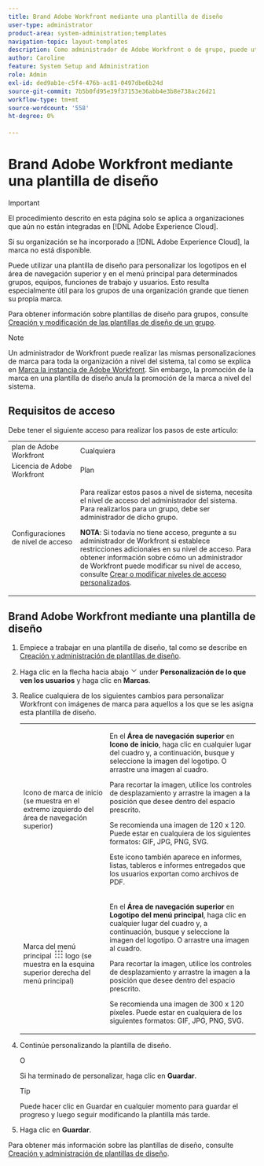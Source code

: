 ```yaml
---
title: Brand Adobe Workfront mediante una plantilla de diseño
user-type: administrator
product-area: system-administration;templates
navigation-topic: layout-templates
description: Como administrador de Adobe Workfront o de grupo, puede utilizar una plantilla de diseño para personalizar los logotipos en el área de navegación superior y en el menú principal para determinados grupos, equipos, funciones de trabajo y usuarios. Esto resulta especialmente útil para los grupos de una organización grande que tienen su propia marca.
author: Caroline
feature: System Setup and Administration
role: Admin
exl-id: ded9ab1e-c5f4-476b-ac81-0497dbe6b24d
source-git-commit: 7b5b0fd95e39f37153e36abb4e3b8e738ac26d21
workflow-type: tm+mt
source-wordcount: '558'
ht-degree: 0%

---
```


# Brand Adobe Workfront mediante una plantilla de diseño

>[!IMPORTANT]
>
>El procedimiento descrito en esta página solo se aplica a organizaciones que aún no están integradas en [!DNL Adobe Experience Cloud].
>
> Si su organización se ha incorporado a [!DNL Adobe Experience Cloud], la marca no está disponible.

Puede utilizar una plantilla de diseño para personalizar los logotipos en el área de navegación superior y en el menú principal para determinados grupos, equipos, funciones de trabajo y usuarios. Esto resulta especialmente útil para los grupos de una organización grande que tienen su propia marca.

Para obtener información sobre plantillas de diseño para grupos, consulte [Creación y modificación de las plantillas de diseño de un grupo](../../../administration-and-setup/manage-groups/work-with-group-objects/create-and-modify-a-groups-layout-templates.md).

>[!NOTE]
>
>Un administrador de Workfront puede realizar las mismas personalizaciones de marca para toda la organización a nivel del sistema, tal como se explica en [Marca la instancia de Adobe Workfront](../../../administration-and-setup/customize-workfront/brand-workfront/brand-your-workfront-instance.md). Sin embargo, la promoción de la marca en una plantilla de diseño anula la promoción de la marca a nivel del sistema.
><!--
>Maybe add a section about deleting these 2 settings to revert to default branding?
>-->


## Requisitos de acceso

Debe tener el siguiente acceso para realizar los pasos de este artículo:

<table style="table-layout:auto"> 
 <col> 
 <col> 
 <tbody> 
  <tr> 
   <td role="rowheader">plan de Adobe Workfront</td> 
   <td>Cualquiera</td> 
  </tr> 
  <tr> 
   <td role="rowheader">Licencia de Adobe Workfront</td> 
   <td>Plan</td> 
  </tr> 
  <tr> 
   <td role="rowheader">Configuraciones de nivel de acceso</td> 
   <td> <p>Para realizar estos pasos a nivel de sistema, necesita el nivel de acceso del administrador del sistema.
Para realizarlos para un grupo, debe ser administrador de dicho grupo.</p> <p><b>NOTA</b>: Si todavía no tiene acceso, pregunte a su administrador de Workfront si establece restricciones adicionales en su nivel de acceso. Para obtener información sobre cómo un administrador de Workfront puede modificar su nivel de acceso, consulte <a href="../../../administration-and-setup/add-users/configure-and-grant-access/create-modify-access-levels.md" class="MCXref xref">Crear o modificar niveles de acceso personalizados</a>.</p> </td> 
  </tr> 
 </tbody> 
</table>

## Brand Adobe Workfront mediante una plantilla de diseño

1. Empiece a trabajar en una plantilla de diseño, tal como se describe en [Creación y administración de plantillas de diseño](../../../administration-and-setup/customize-workfront/use-layout-templates/create-and-manage-layout-templates.md).
1. Haga clic en la flecha hacia abajo ![](assets/dropdown-arrow.png) under **Personalización de lo que ven los usuarios** y haga clic en **Marcas**.
1. Realice cualquiera de los siguientes cambios para personalizar Workfront con imágenes de marca para aquellos a los que se les asigna esta plantilla de diseño.

   <table style="table-layout:auto"> 
    <col> 
    <col> 
    <tbody> 
     <tr> 
      <td role="rowheader"> <p>Icono de marca de inicio <span style="font-weight: normal;">(se muestra en el extremo izquierdo del área de navegación superior)</span></p> </td> 
      <td> <p>En el <strong>Área de navegación superior</strong> en <strong>Icono de inicio</strong>, haga clic en cualquier lugar del cuadro y, a continuación, busque y seleccione la imagen del logotipo. O arrastre una imagen al cuadro.</p> <p>Para recortar la imagen, utilice los controles de desplazamiento y arrastre la imagen a la posición que desee dentro del espacio prescrito.</p> <p>Se recomienda una imagen de 120 x 120. Puede estar en cualquiera de los siguientes formatos: GIF, JPG, PNG, SVG.</p> <p>Este icono también aparece en informes, listas, tableros e informes entregados que los usuarios exportan como archivos de PDF.</p> </td> 
     </tr> 
     <tr> 
      <td role="rowheader"> <p>Marca del menú principal <img src="assets/main-menu-icon.png"> logo <span style="font-weight: normal;">(se muestra en la esquina superior derecha del menú principal)</span></p> </td> 
      <td> <p> <p> <p>En el <strong>Área de navegación superior</strong> en <strong>Logotipo del menú principal</strong>, haga clic en cualquier lugar del cuadro y, a continuación, busque y seleccione la imagen del logotipo. O arrastre una imagen al cuadro.</p> <p>Para recortar la imagen, utilice los controles de desplazamiento y arrastre la imagen a la posición que desee dentro del espacio prescrito.</p> <p>Se recomienda una imagen de 300 x 120 píxeles. Puede estar en cualquiera de los siguientes formatos: GIF, JPG, PNG, SVG.</p> </p> </p> </td> 
     </tr> 
    </tbody> 
   </table>

1. Continúe personalizando la plantilla de diseño.

   O

   Si ha terminado de personalizar, haga clic en **Guardar**.

   >[!TIP]
   >
   >Puede hacer clic en Guardar en cualquier momento para guardar el progreso y luego seguir modificando la plantilla más tarde.

1. Haga clic en **Guardar**.

Para obtener más información sobre las plantillas de diseño, consulte [Creación y administración de plantillas de diseño](../../../administration-and-setup/customize-workfront/use-layout-templates/create-and-manage-layout-templates.md).
